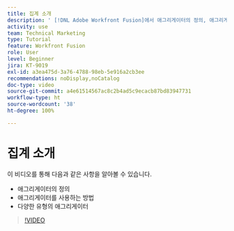 ```yaml
---
title: 집계 소개
description: ' [!DNL Adobe Workfront Fusion]에서 애그리게이터의 정의, 애그리게이터를 사용하는 방법 및 다양한 유형의 애그리게이터에 대해 알아봅니다.'
activity: use
team: Technical Marketing
type: Tutorial
feature: Workfront Fusion
role: User
level: Beginner
jira: KT-9019
exl-id: a3ea475d-3a76-4788-98eb-5e916a2cb3ee
recommendations: noDisplay,noCatalog
doc-type: video
source-git-commit: a4e61514567ac8c2b4ad5c9ecacb87bd83947731
workflow-type: ht
source-wordcount: '38'
ht-degree: 100%

---
```


# 집계 소개

이 비디오를 통해 다음과 같은 사항을 알아볼 수 있습니다.

* 애그리게이터의 정의
* 애그리게이터를 사용하는 방법
* 다양한 유형의 애그리게이터

>[!VIDEO](https://video.tv.adobe.com/v/335279/?quality=12&learn=on)
